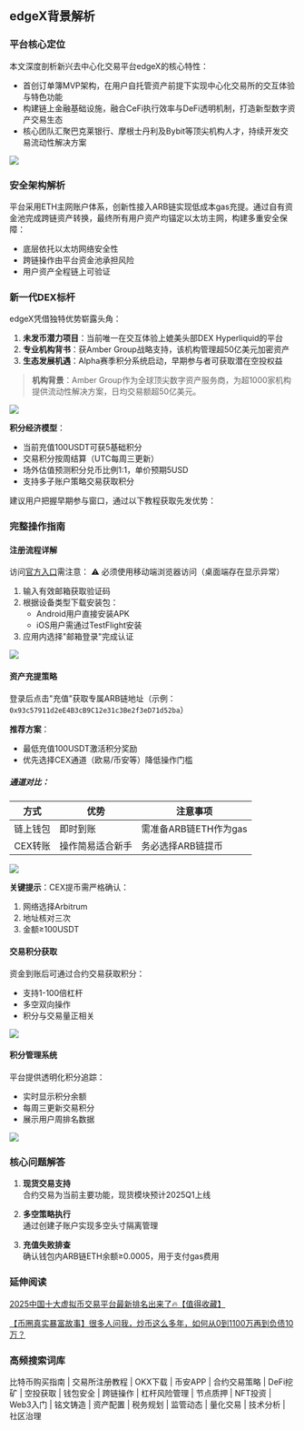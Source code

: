 ## edgeX背景解析

### 平台核心定位
本文深度剖析新兴去中心化交易平台edgeX的核心特性：
- 首创订单簿MVP架构，在用户自托管资产前提下实现中心化交易所的交互体验与特色功能
- 构建链上金融基础设施，融合CeFi执行效率与DeFi透明机制，打造新型数字资产交易生态
- 核心团队汇聚巴克莱银行、摩根士丹利及Bybit等顶尖机构人才，持续开发交易流动性解决方案

![](https://fe095ec.webp.li/edgex-005.png)

### 安全架构解析
平台采用ETH主网账户体系，创新性接入ARB链实现低成本gas充提。通过自有资金池完成跨链资产转换，最终所有用户资产均锚定以太坊主网，构建多重安全保障：
- 底层依托以太坊网络安全性
- 跨链操作由平台资金池承担风险
- 用户资产全程链上可验证

### 新一代DEX标杆
edgeX凭借独特优势崭露头角：
1. **未发币潜力项目**：当前唯一在交互体验上媲美头部DEX Hyperliquid的平台
2. **专业机构背书**：获Amber Group战略支持，该机构管理超50亿美元加密资产
3. **生态发展机遇**：Alpha赛季积分系统启动，早期参与者可获取潜在空投权益

>**机构背景**：Amber Group作为全球顶尖数字资产服务商，为超1000家机构提供流动性解决方案，日均交易额超50亿美元。

![](https://fe095ec.webp.li/edgex-001.jpeg)

**积分经济模型**：
- 当前充值100USDT可获5基础积分
- 交易积分按周结算（UTC每周三更新）
- 场外估值预测积分兑币比例1:1，单价预期5USD
- 支持多子账户策略交易获取积分

建议用户把握早期参与窗口，通过以下教程获取先发优势：

### 完整操作指南

#### 注册流程详解
访问[官方入口](https://pro.edgex.exchange/referral/landing/594934750)需注意：
⚠️ 必须使用移动端浏览器访问（桌面端存在显示异常）
1. 输入有效邮箱获取验证码
2. 根据设备类型下载安装包：
   - Android用户直接安装APK
   - iOS用户需通过TestFlight安装
3. 应用内选择"邮箱登录"完成认证

![](https://fe095ec.webp.li/edgex-006.jpg)

#### 资产充提策略
登录后点击"充值"获取专属ARB链地址（示例：`0x93c57911d2eE4B3cB9C12e31c3Be2f3eD71d52ba`）

**推荐方案**：
- 最低充值100USDT激活积分奖励
- 优先选择CEX通道（欧易/币安等）降低操作门槛

##### 通道对比：
| 方式        | 优势                  | 注意事项                |
|-------------|-----------------------|-------------------------|
| 链上钱包    | 即时到账              | 需准备ARB链ETH作为gas   |
| CEX转账     | 操作简易适合新手      | 务必选择ARB链提币       |

![](https://fe095ec.webp.li/edgex-007.jpg)

**关键提示**：CEX提币需严格确认：
1. 网络选择Arbitrum
2. 地址核对三次
3. 金额≥100USDT

#### 交易积分获取
资金到账后可通过合约交易获取积分：
- 支持1-100倍杠杆
- 多空双向操作
- 积分与交易量正相关

![](https://fe095ec.webp.li/edgex-003.png)

#### 积分管理系统
平台提供透明化积分追踪：
- 实时显示积分余额
- 每周三更新交易积分
- 展示用户周排名数据

![](https://fe095ec.webp.li/edgex-008.png)

### 核心问题解答
1. **现货交易支持**  
   合约交易为当前主要功能，现货模块预计2025Q1上线

2. **多空策略执行**  
   通过创建子账户实现多空头寸隔离管理

3. **充值失败排查**  
   确认钱包内ARB链ETH余额≥0.0005，用于支付gas费用

### 延伸阅读
[2025中国十大虚拟币交易平台最新排名出来了🔥【值得收藏】](https://btc8848.com/top-10-exchanges/)

[【币圈真实暴富故事】很多人问我，炒币这么多年，如何从0到1100万再到负债10万？](https://heiyetouzi.xyz/biquanstory001/)

### 高频搜索词库
比特币购买指南 | 交易所注册教程 | OKX下载 | 币安APP | 合约交易策略 | DeFi挖矿 | 空投获取 | 钱包安全 | 跨链操作 | 杠杆风险管理 | 节点质押 | NFT投资 | Web3入门 | 铭文铸造 | 资产配置 | 税务规划 | 监管动态 | 量化交易 | 技术分析 | 社区治理